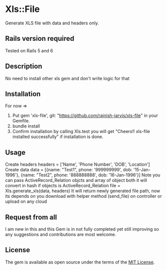 # Xls::File

Generate XLS file with data and headers only.

## Rails version required

Tested on Rails 5 and 6

## Description

No need to install other xls gem and don't write logic for that
## Installation
For now =>

1. Put gem 'xls-file', git: "https://github.com/rajnish-jarvis/xls-file" in your Gemfile.
2. bundle install
3. Confirm installation by calling Xls.test  you will get "Cheers!! xls-file installed successfully" if installation is done.

## Usage

Create headers
headers = ['Name', 'Phone Number', 'DOB', 'Location']
Create data
data = [{name: "Test1", phone: '999999999', dob: '15-Jan-1996'}, {name: "Test2", phone: '888888888', dob: '16-Jan-1996'}]
 Note you can pass ActiveRecord_Relation objcts and array of object both it will convert in hash if objects is ActiveRecord_Relation
file = Xls.generate_xls(data, headers)
It will return newly generated file path, now its depends on you download with helper method (send_file) on controller or upload on any cloud

## Request from all
I am new in this and this Gem is in not fully completed yet still improving so any suggestions and contributions are most welcome.

## License

The gem is available as open source under the terms of the [MIT License](https://opensource.org/licenses/MIT).
